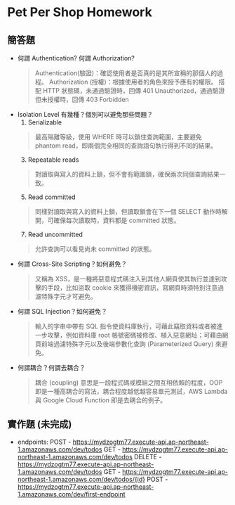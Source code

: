 # Pet Per Shop Homework

## 簡答題
- 何謂 Authentication? 何謂 Authorization?
    >Authentication(驗證)：確認使用者是否真的是其所宣稱的那個人的過程。
    >Authorization (授權)：根據使用者的角色來授予應有的權限。
    >搭配 HTTP 狀態碼，未通過驗證時，回傳 401 Unauthorized，通過驗證但未授權時，回傳 403 Forbidden
- Isolation Level 有幾種？個別可以避免那些問題？
    1. Serializable
    >最高隔離等級，使用 WHERE 時可以鎖住查詢範圍，主要避免 phantom read，即兩個完全相同的查詢語句執行得到不同的結果。
    3. Repeatable reads
    >對讀取與寫入的資料上鎖，但不會有範圍鎖，確保兩次同個查詢結果一致。
    5. Read committed
    >同樣對讀取與寫入的資料上鎖，但讀取鎖會在下一個 SELECT 動作時解開，可確保每次讀取時，資料都是 committed 狀態。
    7. Read uncommitted
    >允許查詢可以看見尚未 committed 的狀態。
- 何謂 Cross-Site Scripting？如何避免？
    >又稱為 XSS，是一種將惡意程式碼注入到其他人網頁使其執行並達到攻擊的手段，比如盜取 cookie 來獲得機密資訊，寫網頁時須特別注意過濾特殊字元才可避免。
- 何謂 SQL Injection？如何避免？
    >輸入的字串中帶有 SQL 指令使資料庫執行，可藉此竊取資料或者被進一步攻擊，例如資料庫 root 帳號密碼被修改、植入惡意網址；可藉由網頁前端過濾特殊字元以及後端參數化查詢 (Parameterized Query) 來避免。
- 何謂耦合？何謂去耦合？
    >耦合 (coupling) 意思是一段程式碼或模組之間互相依賴的程度，OOP 即是一種高耦合的寫法，耦合程度越低越容易單元測試，AWS Lambda 與 Google Cloud Function 即是去耦合的例子。

##  實作題 (未完成)

- endpoints:
  POST - https://mydzogtm77.execute-api.ap-northeast-1.amazonaws.com/dev/todos
  GET - https://mydzogtm77.execute-api.ap-northeast-1.amazonaws.com/dev/todos
  DELETE - https://mydzogtm77.execute-api.ap-northeast-1.amazonaws.com/dev/todos
  GET - https://mydzogtm77.execute-api.ap-northeast-1.amazonaws.com/dev/todos/{id}
  POST - https://mydzogtm77.execute-api.ap-northeast-1.amazonaws.com/dev/first-endpoint